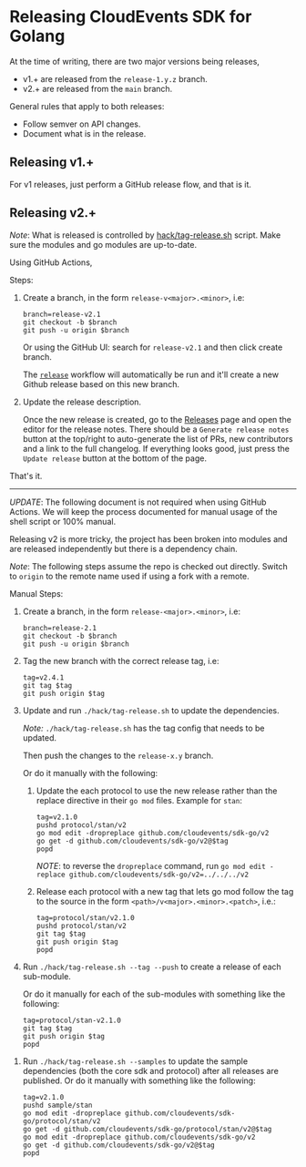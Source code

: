 # Releasing CloudEvents SDK for Golang

At the time of writing, there are two major versions being releases,

- v1.+ are released from the `release-1.y.z` branch.
- v2.+ are released from the `main` branch.

General rules that apply to both releases:

- Follow semver on API changes.
- Document what is in the release.

## Releasing v1.+

For v1 releases, just perform a GitHub release flow, and that is it.

## Releasing v2.+

_Note_: What is released is controlled by
[hack/tag-release.sh](./hack/tag-release.sh) script. Make sure the modules and
go modules are up-to-date. 

Using GitHub Actions,

Steps: 

1. Create a branch, in the form `release-v<major>.<minor>`, i.e:

   ```shell
   branch=release-v2.1
   git checkout -b $branch
   git push -u origin $branch
   ```

   Or using the GitHub UI: search for `release-v2.1` and then click create
   branch.

   The [`release`](.github/workflows/release.yaml) workflow will automatically
   be run and it'll create a new Github release based on this new branch.

2. Update the release description.

   Once the new release is created, go to the
   [Releases](https://github.com/cloudevents/sdk-go/releases) page and
   open the editor for the release notes. There should be a
   `Generate release notes` button at the top/right to auto-generate the list
   of PRs, new contributors and a link to the full changelog. If everything
   looks good, just press the `Update release` button at the bottom of the
   page.

That's it.

---

_UPDATE_: The following document is not required when using GitHub Actions. We
will keep the process documented for manual usage of the shell script or 100%
manual.

Releasing v2 is more tricky, the project has been broken into modules and are
released independently but there is a dependency chain.

_Note_: The following steps assume the repo is checked out directly. Switch to
`origin` to the remote name used if using a fork with a remote.

Manual Steps:

1. Create a branch, in the form `release-<major>.<minor>`, i.e:

   ```shell
   branch=release-2.1
   git checkout -b $branch
   git push -u origin $branch
   ```

1. Tag the new branch with the correct release tag, i.e:

   ```shell
   tag=v2.4.1
   git tag $tag
   git push origin $tag
   ```

1. Update and run `./hack/tag-release.sh` to update the dependencies.

   _Note:_ `./hack/tag-release.sh` has the tag config that needs to be updated.

   Then push the changes to the `release-x.y` branch.

   Or do it manually with the following:

   1. Update the each protocol to use the new release rather than the replace
      directive in their `go mod` files. Example for `stan`:

      ```shell
      tag=v2.1.0
      pushd protocol/stan/v2
      go mod edit -dropreplace github.com/cloudevents/sdk-go/v2
      go get -d github.com/cloudevents/sdk-go/v2@$tag
      popd
      ```

      _NOTE_: to reverse the `dropreplace` command, run
      `go mod edit -replace github.com/cloudevents/sdk-go/v2=../../../v2`

   1. Release each protocol with a new tag that lets go mod follow the tag to
      the source in the form `<path>/v<major>.<minor>.<patch>`, i.e.:

      ```shell
      tag=protocol/stan/v2.1.0
      pushd protocol/stan/v2
      git tag $tag
      git push origin $tag
      popd
      ```

1. Run `./hack/tag-release.sh --tag --push` to create a release of each
   sub-module.
   
   Or do it manually for each of the sub-modules with something like
   the following:

   ```shell
   tag=protocol/stan-v2.1.0
   git tag $tag
   git push origin $tag
   popd
   ```

1) Run `./hack/tag-release.sh --samples` to update the sample dependencies (both
   the core sdk and protocol) after all releases are published. Or do it manually
   with something like the following:

   ```shell
   tag=v2.1.0
   pushd sample/stan
   go mod edit -dropreplace github.com/cloudevents/sdk-go/protocol/stan/v2
   go get -d github.com/cloudevents/sdk-go/protocol/stan/v2@$tag
   go mod edit -dropreplace github.com/cloudevents/sdk-go/v2
   go get -d github.com/cloudevents/sdk-go/v2@$tag
   popd
   ```
